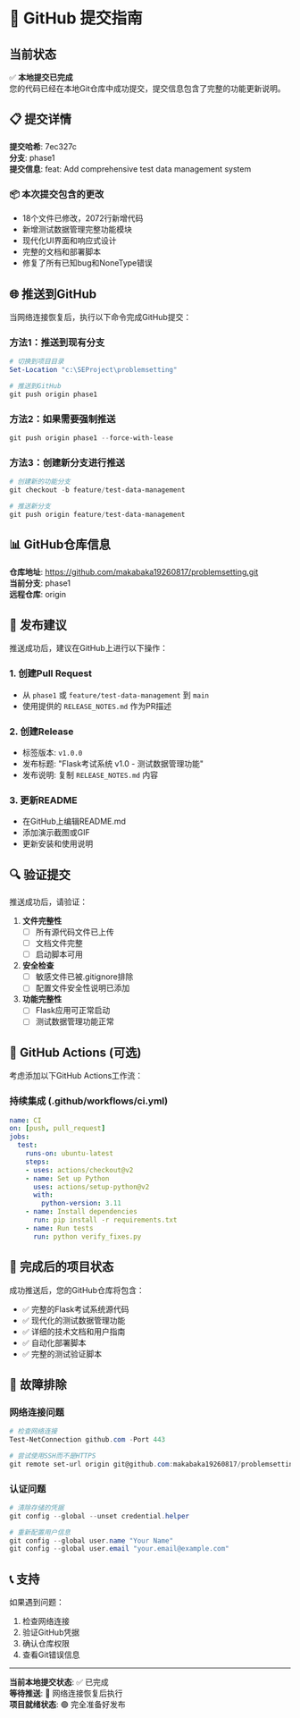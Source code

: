 # 🚀 GitHub 提交指南

## 当前状态

✅ **本地提交已完成**  
您的代码已经在本地Git仓库中成功提交，提交信息包含了完整的功能更新说明。

## 📋 提交详情

**提交哈希**: 7ec327c  
**分支**: phase1  
**提交信息**: feat: Add comprehensive test data management system

### 📦 本次提交包含的更改
- 18个文件已修改，2072行新增代码
- 新增测试数据管理完整功能模块
- 现代化UI界面和响应式设计
- 完整的文档和部署脚本
- 修复了所有已知bug和NoneType错误

## 🌐 推送到GitHub

当网络连接恢复后，执行以下命令完成GitHub提交：

### 方法1：推送到现有分支
```powershell
# 切换到项目目录
Set-Location "c:\SEProject\problemsetting"

# 推送到GitHub
git push origin phase1
```

### 方法2：如果需要强制推送
```powershell
git push origin phase1 --force-with-lease
```

### 方法3：创建新分支进行推送
```powershell
# 创建新的功能分支
git checkout -b feature/test-data-management

# 推送新分支
git push origin feature/test-data-management
```

## 📊 GitHub仓库信息

**仓库地址**: https://github.com/makabaka19260817/problemsetting.git  
**当前分支**: phase1  
**远程仓库**: origin

## 🎯 发布建议

推送成功后，建议在GitHub上进行以下操作：

### 1. 创建Pull Request
- 从 `phase1` 或 `feature/test-data-management` 到 `main`
- 使用提供的 `RELEASE_NOTES.md` 作为PR描述

### 2. 创建Release
- 标签版本: `v1.0.0`
- 发布标题: "Flask考试系统 v1.0 - 测试数据管理功能"
- 发布说明: 复制 `RELEASE_NOTES.md` 内容

### 3. 更新README
- 在GitHub上编辑README.md
- 添加演示截图或GIF
- 更新安装和使用说明

## 🔍 验证提交

推送成功后，请验证：

1. **文件完整性**
   - [ ] 所有源代码文件已上传
   - [ ] 文档文件完整
   - [ ] 启动脚本可用

2. **安全检查**
   - [ ] 敏感文件已被.gitignore排除
   - [ ] 配置文件安全性说明已添加

3. **功能完整性**
   - [ ] Flask应用可正常启动
   - [ ] 测试数据管理功能正常

## 📱 GitHub Actions (可选)

考虑添加以下GitHub Actions工作流：

### 持续集成 (.github/workflows/ci.yml)
```yaml
name: CI
on: [push, pull_request]
jobs:
  test:
    runs-on: ubuntu-latest
    steps:
    - uses: actions/checkout@v2
    - name: Set up Python
      uses: actions/setup-python@v2
      with:
        python-version: 3.11
    - name: Install dependencies
      run: pip install -r requirements.txt
    - name: Run tests
      run: python verify_fixes.py
```

## 🎉 完成后的项目状态

成功推送后，您的GitHub仓库将包含：

- ✅ 完整的Flask考试系统源代码
- ✅ 现代化的测试数据管理功能
- ✅ 详细的技术文档和用户指南
- ✅ 自动化部署脚本
- ✅ 完整的测试验证脚本

## 🔧 故障排除

### 网络连接问题
```powershell
# 检查网络连接
Test-NetConnection github.com -Port 443

# 尝试使用SSH而不是HTTPS
git remote set-url origin git@github.com:makabaka19260817/problemsetting.git
```

### 认证问题
```powershell
# 清除存储的凭据
git config --global --unset credential.helper

# 重新配置用户信息
git config --global user.name "Your Name"
git config --global user.email "your.email@example.com"
```

## 📞 支持

如果遇到问题：
1. 检查网络连接
2. 验证GitHub凭据
3. 确认仓库权限
4. 查看Git错误信息

---

**当前本地提交状态**: ✅ 已完成  
**等待推送**: 🔄 网络连接恢复后执行  
**项目就绪状态**: 🟢 完全准备好发布
